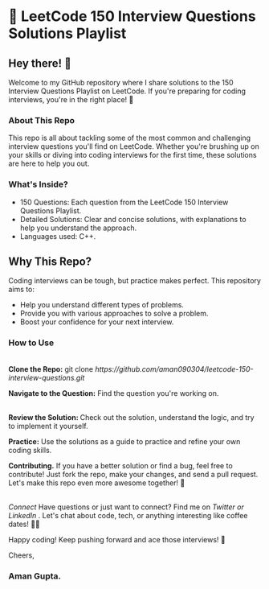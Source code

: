 <h1> 🎯 LeetCode 150 Interview Questions Solutions Playlist </h1>
<h2> Hey there! 👋 </h2>

Welcome to my GitHub repository where I share solutions to the 150 Interview Questions Playlist on LeetCode. If you're preparing for coding interviews, you're in the right place! 🚀
<h3> About This Repo </h3>

This repo is all about tackling some of the most common and challenging interview questions you'll find on LeetCode. Whether you're brushing up on your skills or diving into coding interviews for the first time, these solutions are here to help you out.
<h3> What's Inside?
</h3>
<ul> 
  <li>150 Questions: Each question from the LeetCode 150 Interview Questions Playlist.</li>
  <li> Detailed Solutions: Clear and concise solutions, with explanations to help you understand the approach.
</li>
  <li>Languages used: C++.
 </li>
  <liEfficient Code: Focus on writing clean, efficient, and optimized code.
></li>
</ul>

<h2> Why This Repo? </h2>
Coding interviews can be tough, but practice makes perfect. This repository aims to:
<ul>
<li>Help you understand different types of problems.
 </li>
  <li>Provide you with various approaches to solve a problem.
</li>
  <li> Boost your confidence for your next interview.
</li>
  
</ul>

<h3> How to Use
</h3>
<br>
<strong>Clone the Repo:</strong> git clone   <i> https://github.com/aman090304/leetcode-150-interview-questions.git</i>
<br>

<strong> Navigate to the Question:</strong>  Find the question you're working on.

<br>
<strong>Review the Solution:  </strong> Check out the solution, understand the logic, and try to implement it yourself.<br>

<strong> Practice:</strong> Use the solutions as a guide to practice and refine your own coding skills.<br>

<strong> Contributing.</strong>
If you have a better solution or find a bug, feel free to contribute! Just fork the repo, make your changes, and send a pull request. Let's make this repo even more awesome together! 💪 <br> <br>

<i>Connect </i>
Have questions or just want to connect? Find me on <i> Twitter or LinkedIn </i>. Let's chat about code, tech, or anything interesting like coffee dates! 🍵💖


Happy coding! Keep pushing forward and ace those interviews! 🌟

Cheers,<br>
<strong><h3> Aman Gupta. </h3></strong>
